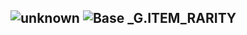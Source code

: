 ## ![unknown](../.gitbook/assets/unknown.png) ![Base](../.gitbook/assets/base.png) _G.ITEM_RARITY


